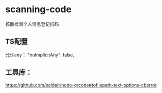 # scanning-code
核酸检测个人信息登记扫码


## TS配置

允许any： "noImplicitAny": false,


## 工具库：

https://github.com/soldair/node-qrcode#tofilepath-text-options-cberror